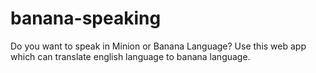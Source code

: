 # banana-speaking
 Do you want to speak in Minion or Banana Language? Use this web app which can translate english language to banana language.
